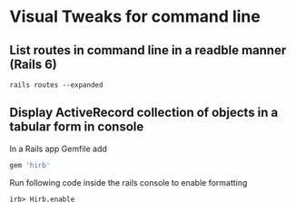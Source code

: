 
# Visual Tweaks for command line

## List routes in command line in a readble manner (Rails 6)
```console
rails routes --expanded
```

## Display ActiveRecord collection of objects in a tabular form in console
In a Rails app Gemfile add

```ruby
gem 'hirb'
```
Run following code inside the rails console to enable formatting

```console
irb> Hirb.enable
```
